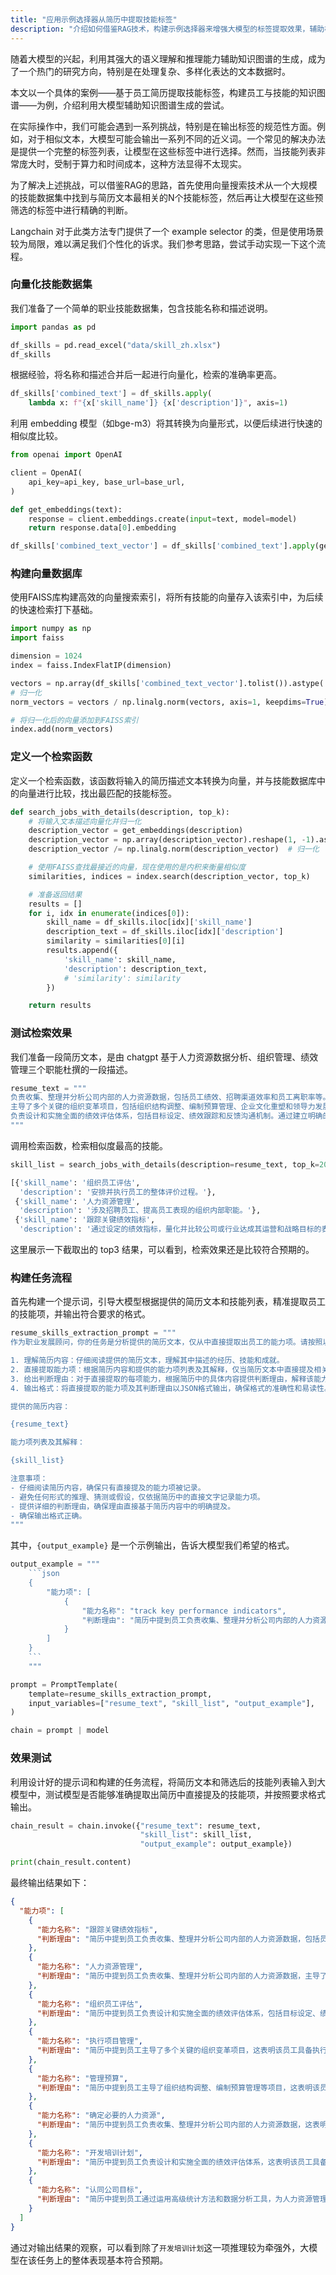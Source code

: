 ```yaml
---
title: "应用示例选择器从简历中提取技能标签"
description: "介绍如何借鉴RAG技术，构建示例选择器来增强大模型的标签提取效果，辅助构建知识图谱。"
---
```


随着大模型的兴起，利用其强大的语义理解和推理能力辅助知识图谱的生成，成为了一个热门的研究方向，特别是在处理复杂、多样化表达的文本数据时。

本文以一个具体的案例——基于员工简历提取技能标签，构建员工与技能的知识图谱——为例，介绍利用大模型辅助知识图谱生成的尝试。

在实际操作中，我们可能会遇到一系列挑战，特别是在输出标签的规范性方面。例如，对于相似文本，大模型可能会输出一系列不同的近义词。一个常见的解决办法是提供一个完整的标签列表，让模型在这些标签中进行选择。然而，当技能列表非常庞大时，受制于算力和时间成本，这种方法显得不太现实。

为了解决上述挑战，可以借鉴RAG的思路，首先使用向量搜索技术从一个大规模的技能数据集中找到与简历文本最相关的N个技能标签，然后再让大模型在这些预筛选的标签中进行精确的判断。

Langchain 对于此类方法专门提供了一个 example selector 的类，但是使用场景较为局限，难以满足我们个性化的诉求。我们参考思路，尝试手动实现一下这个流程。

### 向量化技能数据集

我们准备了一个简单的职业技能数据集，包含技能名称和描述说明。

```python
import pandas as pd

df_skills = pd.read_excel("data/skill_zh.xlsx")
df_skills
```

根据经验，将名称和描述合并后一起进行向量化，检索的准确率更高。

```python
df_skills['combined_text'] = df_skills.apply(
    lambda x: f"{x['skill_name']} {x['description']}", axis=1)
```

利用 embedding 模型（如bge-m3）将其转换为向量形式，以便后续进行快速的相似度比较。

```python
from openai import OpenAI

client = OpenAI(
    api_key=api_key, base_url=base_url,
)

def get_embeddings(text):
    response = client.embeddings.create(input=text, model=model)
    return response.data[0].embedding

df_skills['combined_text_vector'] = df_skills['combined_text'].apply(get_embeddings)
```

### 构建向量数据库

使用FAISS库构建高效的向量搜索索引，将所有技能的向量存入该索引中，为后续的快速检索打下基础。

```python
import numpy as np
import faiss

dimension = 1024
index = faiss.IndexFlatIP(dimension)

vectors = np.array(df_skills['combined_text_vector'].tolist()).astype('float32')
# 归一化
norm_vectors = vectors / np.linalg.norm(vectors, axis=1, keepdims=True)

# 将归一化后的向量添加到FAISS索引
index.add(norm_vectors)
```

### 定义一个检索函数

定义一个检索函数，该函数将输入的简历描述文本转换为向量，并与技能数据库中的向量进行比较，找出最匹配的技能标签。

```python
def search_jobs_with_details(description, top_k):
    # 将输入文本描述向量化并归一化
    description_vector = get_embeddings(description)
    description_vector = np.array(description_vector).reshape(1, -1).astype('float32')
    description_vector /= np.linalg.norm(description_vector)  # 归一化

    # 使用FAISS查找最接近的向量，现在使用的是内积来衡量相似度
    similarities, indices = index.search(description_vector, top_k)

    # 准备返回结果
    results = []
    for i, idx in enumerate(indices[0]):
        skill_name = df_skills.iloc[idx]['skill_name']
        description_text = df_skills.iloc[idx]['description']
        similarity = similarities[0][i]
        results.append({
            'skill_name': skill_name,
            'description': description_text,
            # 'similarity': similarity
        })

    return results
```

### 测试检索效果

我们准备一段简历文本，是由 chatgpt 基于人力资源数据分析、组织管理、绩效管理三个职能杜撰的一段描述。

```python
resume_text = """
负责收集、整理并分析公司内部的人力资源数据，包括员工绩效、招聘渠道效率和员工离职率等。通过运用高级统计方法和数据分析工具，我为人力资源管理提供了有力的数据支持，帮助公司优化招聘流程和员工发展计划。
主导了多个关键的组织变革项目，包括组织结构调整、编制预算管理、企业文化重塑和领导力发展计划。通过深入分析组织需求和市场趋势，我成功地帮助公司提升了组织效能，增强了团队凝聚力和员工满意度。
负责设计和实施全面的绩效评估体系，包括目标设定、绩效跟踪和反馈沟通机制。通过建立明确的绩效指标和公正的评价流程，我促进了员工的个人发展和职业成长，同时确保公司目标与员工个人目标的一致性。
"""
```

调用检索函数，检索相似度最高的技能。

```python
skill_list = search_jobs_with_details(description=resume_text, top_k=20)
```

```python
[{'skill_name': '组织员工评估', 
  'description': '安排并执行员工的整体评价过程。'},
 {'skill_name': '人力资源管理', 
  'description': '涉及招聘员工、提高员工表现的组织内部职能。'},
 {'skill_name': '跟踪关键绩效指标',
  'description': '通过设定的绩效指标，量化并比较公司或行业达成其运营和战略目标的表现。'}]
```

这里展示一下截取出的 top3 结果，可以看到，检索效果还是比较符合预期的。

### 构建任务流程

首先构建一个提示词，引导大模型根据提供的简历文本和技能列表，精准提取员工的技能项，并输出符合要求的格式。

```python
resume_skills_extraction_prompt = """
作为职业发展顾问，你的任务是分析提供的简历文本，仅从中直接提取出员工的能力项。请按照以下步骤操作：

1. 理解简历内容：仔细阅读提供的简历文本，理解其中描述的经历、技能和成就。
2. 直接提取能力项：根据简历内容和提供的能力项列表及其解释，仅当简历文本中直接提及相关能力时，识别并记录员工具备的能力项。避免进行任何形式的推理、猜测或假设，如果文中没有直接提及某项能力，即使认为员工可能具备，也不应该将其记录为员工所具备的能力。
3. 给出判断理由：对于直接提取的每项能力，根据简历中的具体内容提供判断理由，解释该能力项为何被认为是员工所具备。
4. 输出格式：将直接提取的能力项及其判断理由以JSON格式输出，确保格式的准确性和易读性。\n\noutput_example: \n\n{output_example}

提供的简历内容：

{resume_text}

能力项列表及其解释：

{skill_list}

注意事项：
- 仔细阅读简历内容，确保只有直接提及的能力项被记录。
- 避免任何形式的推理、猜测或假设，仅依据简历中的直接文字记录能力项。
- 提供详细的判断理由，确保理由直接基于简历内容中的明确提及。
- 确保输出格式正确。
"""
```

其中，`{output_example}` 是一个示例输出，告诉大模型我们希望的格式。

```python
output_example = """
    ```json
    {
        "能力项": [
            {
                "能力名称": "track key performance indicators",
                "判断理由": "简历中提到员工负责收集、整理并分析公司内部的人力资源数据，包括员工绩效、招聘渠道效率和员工离职率等。这表明该员工具备跟踪关键绩效指标的能力。"
            }
        ]
    }
    ```
    """
```

```python
prompt = PromptTemplate(
    template=resume_skills_extraction_prompt,
    input_variables=["resume_text", "skill_list", "output_example"],
)

chain = prompt | model
```

### 效果测试

利用设计好的提示词和构建的任务流程，将简历文本和筛选后的技能列表输入到大模型中，测试模型是否能够准确提取出简历中直接提及的技能项，并按照要求格式输出。

```python
chain_result = chain.invoke({"resume_text": resume_text,
                             "skill_list": skill_list,
                             "output_example": output_example})

print(chain_result.content)
```

最终输出结果如下：

```json
{
  "能力项": [
    {
      "能力名称": "跟踪关键绩效指标",
      "判断理由": "简历中提到员工负责收集、整理并分析公司内部的人力资源数据，包括员工绩效、招聘渠道效率和员工离职率等。这表明该员工具备跟踪关键绩效指标的能力。"
    },
    {
      "能力名称": "人力资源管理",
      "判断理由": "简历中提到员工负责收集、整理并分析公司内部的人力资源数据，主导了多个关键的组织变革项目，以及负责设计和实施全面的绩效评估体系。这表明该员工具备人力资源管理的能力。"
    },
    {
      "能力名称": "组织员工评估",
      "判断理由": "简历中提到员工负责设计和实施全面的绩效评估体系，包括目标设定、绩效跟踪和反馈沟通机制。这表明该员工具备组织员工评估的能力。"
    },
    {
      "能力名称": "执行项目管理",
      "判断理由": "简历中提到员工主导了多个关键的组织变革项目，这表明该员工具备执行项目管理的能力。"
    },
    {
      "能力名称": "管理预算",
      "判断理由": "简历中提到员工主导了组织结构调整、编制预算管理等项目，这表明该员工具备管理预算的能力。"
    },
    {
      "能力名称": "确定必要的人力资源",
      "判断理由": "简历中提到员工负责收集、整理并分析公司内部的人力资源数据，这表明该员工具备确定必要人力资源的能力。"
    },
    {
      "能力名称": "开发培训计划",
      "判断理由": "简历中提到员工负责设计和实施全面的绩效评估体系，这表明该员工具备开发培训计划的能力。"
    },
    {
      "能力名称": "认同公司目标",
      "判断理由": "简历中提到员工通过运用高级统计方法和数据分析工具，为人力资源管理提供了有力的数据支持，帮助公司优化招聘流程和员工发展计划，以及成功地帮助公司提升了组织效能，增强了团队凝聚力和员工满意度。这表明该员工认同公司目标。"
    }
  ]
}
```

通过对输出结果的观察，可以看到除了`开发培训计划`这一项推理较为牵强外，大模型在该任务上的整体表现基本符合预期。